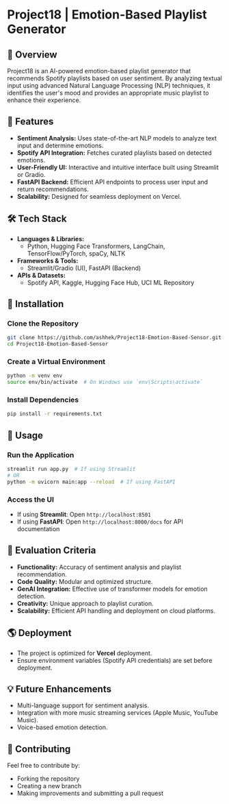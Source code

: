 # Project18 | Emotion-Based Playlist Generator

## 🎵 Overview
Project18 is an AI-powered emotion-based playlist generator that recommends Spotify playlists based on user sentiment. By analyzing textual input using advanced Natural Language Processing (NLP) techniques, it identifies the user's mood and provides an appropriate music playlist to enhance their experience.

## 🚀 Features
- **Sentiment Analysis:** Uses state-of-the-art NLP models to analyze text input and determine emotions.
- **Spotify API Integration:** Fetches curated playlists based on detected emotions.
- **User-Friendly UI:** Interactive and intuitive interface built using Streamlit or Gradio.
- **FastAPI Backend:** Efficient API endpoints to process user input and return recommendations.
- **Scalability:** Designed for seamless deployment on Vercel.

## 🛠 Tech Stack
- **Languages & Libraries:**
  - Python, Hugging Face Transformers, LangChain, TensorFlow/PyTorch, spaCy, NLTK
- **Frameworks & Tools:**
  - Streamlit/Gradio (UI), FastAPI (Backend)
- **APIs & Datasets:**
  - Spotify API, Kaggle, Hugging Face Hub, UCI ML Repository

## 🔧 Installation
### Clone the Repository
```bash
git clone https://github.com/ashhek/Project18-Emotion-Based-Sensor.git
cd Project18-Emotion-Based-Sensor
```
### Create a Virtual Environment
```bash
python -m venv env
source env/bin/activate  # On Windows use `env\Scripts\activate`
```
### Install Dependencies
```bash
pip install -r requirements.txt
```

## 🎯 Usage
### Run the Application
```bash
streamlit run app.py  # If using Streamlit
# OR
python -m uvicorn main:app --reload  # If using FastAPI
```
### Access the UI
- If using **Streamlit**: Open `http://localhost:8501`
- If using **FastAPI**: Open `http://localhost:8000/docs` for API documentation

## 📌 Evaluation Criteria
- **Functionality:** Accuracy of sentiment analysis and playlist recommendation.
- **Code Quality:** Modular and optimized structure.
- **GenAI Integration:** Effective use of transformer models for emotion detection.
- **Creativity:** Unique approach to playlist curation.
- **Scalability:** Efficient API handling and deployment on cloud platforms.

## 🌎 Deployment
- The project is optimized for **Vercel** deployment.
- Ensure environment variables (Spotify API credentials) are set before deployment.

## 💡 Future Enhancements
- Multi-language support for sentiment analysis.
- Integration with more music streaming services (Apple Music, YouTube Music).
- Voice-based emotion detection.

## 🤝 Contributing
Feel free to contribute by:
- Forking the repository
- Creating a new branch
- Making improvements and submitting a pull request




